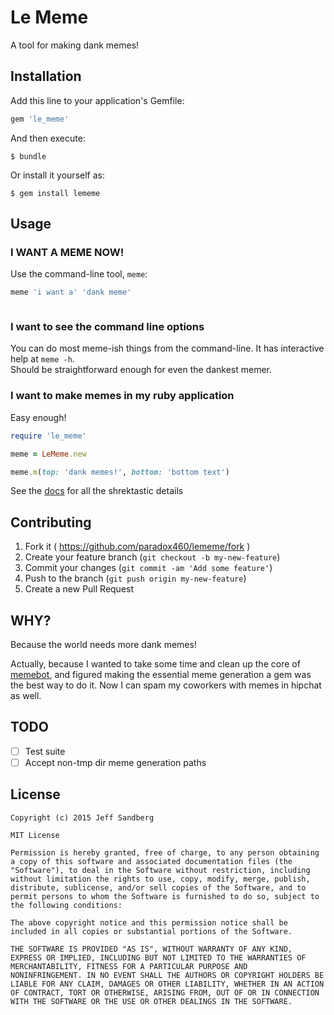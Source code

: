 # Le Meme

A tool for making dank memes!

## Installation

Add this line to your application's Gemfile:

```ruby
gem 'le_meme'
```

And then execute:

    $ bundle

Or install it yourself as:

    $ gem install lememe

## Usage

### I WANT A MEME NOW!
Use the command-line tool, `meme`:

```sh
meme 'i want a' 'dank meme'
```
<image goes here>

### I want to see the command line options
You can do most meme-ish things from the command-line. It has interactive help at `meme -h`.  
Should be straightforward enough for even the dankest memer.

### I want to make memes in my ruby application
Easy enough!

```ruby
require 'le_meme'

meme = LeMeme.new

meme.m(top: 'dank memes!', bottom: 'bottom text')
```

See the [docs]() for all the shrektastic details

## Contributing

1. Fork it ( https://github.com/paradox460/lememe/fork )
2. Create your feature branch (`git checkout -b my-new-feature`)
3. Commit your changes (`git commit -am 'Add some feature'`)
4. Push to the branch (`git push origin my-new-feature`)
5. Create a new Pull Request

## WHY?
Because the world needs more dank memes!

Actually, because I wanted to take some time and clean up the core of [memebot](http://github.com/paradox460/memebot), and figured making the essential meme generation a gem was the best way to do it. Now I can spam my coworkers with memes in hipchat as well.

## TODO
- [ ] Test suite
- [ ] Accept non-tmp dir meme generation paths

## License

```
Copyright (c) 2015 Jeff Sandberg

MIT License

Permission is hereby granted, free of charge, to any person obtaining
a copy of this software and associated documentation files (the
"Software"), to deal in the Software without restriction, including
without limitation the rights to use, copy, modify, merge, publish,
distribute, sublicense, and/or sell copies of the Software, and to
permit persons to whom the Software is furnished to do so, subject to
the following conditions:

The above copyright notice and this permission notice shall be
included in all copies or substantial portions of the Software.

THE SOFTWARE IS PROVIDED "AS IS", WITHOUT WARRANTY OF ANY KIND,
EXPRESS OR IMPLIED, INCLUDING BUT NOT LIMITED TO THE WARRANTIES OF
MERCHANTABILITY, FITNESS FOR A PARTICULAR PURPOSE AND
NONINFRINGEMENT. IN NO EVENT SHALL THE AUTHORS OR COPYRIGHT HOLDERS BE
LIABLE FOR ANY CLAIM, DAMAGES OR OTHER LIABILITY, WHETHER IN AN ACTION
OF CONTRACT, TORT OR OTHERWISE, ARISING FROM, OUT OF OR IN CONNECTION
WITH THE SOFTWARE OR THE USE OR OTHER DEALINGS IN THE SOFTWARE.
```
